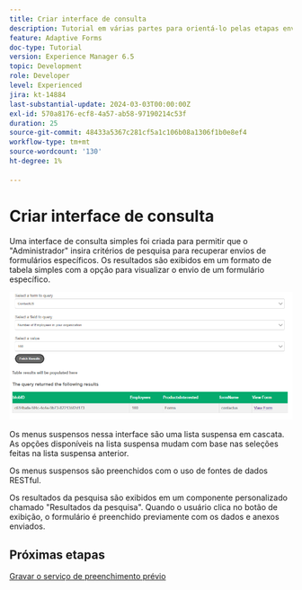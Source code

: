 ```yaml
---
title: Criar interface de consulta
description: Tutorial em várias partes para orientá-lo pelas etapas envolvidas na consulta de envios de formulários armazenados no portal do Azure
feature: Adaptive Forms
doc-type: Tutorial
version: Experience Manager 6.5
topic: Development
role: Developer
level: Experienced
jira: kt-14884
last-substantial-update: 2024-03-03T00:00:00Z
exl-id: 570a8176-ecf8-4a57-ab58-97190214c53f
duration: 25
source-git-commit: 48433a5367c281cf5a1c106b08a1306f1b0e8ef4
workflow-type: tm+mt
source-wordcount: '130'
ht-degree: 1%

---
```


# Criar interface de consulta

Uma interface de consulta simples foi criada para permitir que o &quot;Administrador&quot; insira critérios de pesquisa para recuperar envios de formulários específicos. Os resultados são exibidos em um formato de tabela simples com a opção para visualizar o envio de um formulário específico.

![envios-consulta](assets/query-submissions.png)

Os menus suspensos nessa interface são uma lista suspensa em cascata. As opções disponíveis na lista suspensa mudam com base nas seleções feitas na lista suspensa anterior.

Os menus suspensos são preenchidos com o uso de fontes de dados RESTful.

Os resultados da pesquisa são exibidos em um componente personalizado chamado &quot;Resultados da pesquisa&quot;. Quando o usuário clica no botão de exibição, o formulário é preenchido previamente com os dados e anexos enviados.

## Próximas etapas

[Gravar o serviço de preenchimento prévio](./part4.md)

